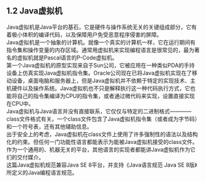 ## 1.2 Java虚拟机 </br>
Java虚拟机是Java平台的基石，它是硬件与操作系统无关的关键组成部分，它有着极小体积的编译代码，以及保障用户免受恶意程序侵害的屏障。</br>
Java虚拟机是一个抽象的计算机。就像一个真实的计算机一样，它在运行期间有指令集和操作变量的内存区域。通常用虚拟机来实现编程语言是很常见的，最为著名的虚拟机就是Pascal语言的P-Code虚拟机。</br>
第一个Java虚拟机的原型实现来自于Sun公司，它被应用在一种类似PDA的手持设备上仿真实现Java虚拟机指令集。Oracle公司现在已将Java虚拟机实现在了移动设备，桌面电脑和服务器上，但是Java虚拟机并不依赖于特定的实现技术、主机硬件以及操作系统。Java虚拟机也不只是解释执行这一种代码执行方式，它也能将自己的指令集编译为CPU的指令集，或者通过微代码来实现，设置直接实现在CPU中。</br>
Java虚拟机与Java语言并没有直接联系，它仅仅与特定的二进制格式————class文件格式有关。一个class文件包含了Java虚拟机指令集（或者成为字节码）和一个符号表，还有其他辅助信息。</br>
出于安全上的考虑，Java虚拟机在class文件上使用了许多强制性的语法以及结构化的约束。但任何一门功能性语言都能表示为能被Java虚拟机接受的class文件。作为一个通用的、机器无关的平台，其他语言的实现者都能讲Java虚拟机作为它们的交付媒介。</br>
这篇Java虚拟机规范兼容Java SE 8平台，并支持《Java语言规范 Java SE 8版》所定义的Java编程语言规范。